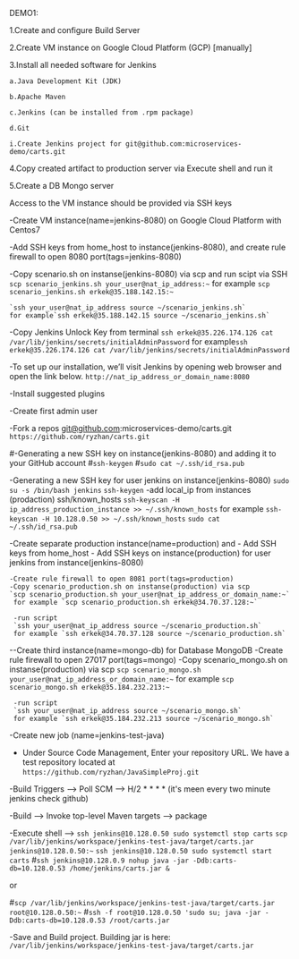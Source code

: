 DEMO1:

 1.Create and configure Build Server
 
 2.Create VM instance on Google Cloud Platform (GCP) [manually]
 
 3.Install all needed software for Jenkins

    a.Java Development Kit (JDK)
 
    b.Apache Maven

    c.Jenkins (can be installed from .rpm package)

    d.Git

    i.Create Jenkins project for git@github.com:microservices-demo/carts.git
       
        
 4.Copy created artifact to production server via Execute shell and run it

 5.Create a DB Mongo server

 Access to the VM instance should be provided via SSH keys


-Create VM instance(name=jenkins-8080) on Google Cloud Platform with Centos7

-Add SSH keys from home_host to instance(jenkins-8080), and create rule firewall to open 8080 port(tags=jenkins-8080)

-Copy scenario.sh on instanse(jenkins-8080) via scp and run scipt via SSH
    `scp scenario_jenkins.sh your_user@nat_ip_address:~`
     for example `scp scenario_jenkins.sh erkek@35.188.142.15:~`

    `ssh your_user@nat_ip_address source ~/scenario_jenkins.sh`
    for example`ssh erkek@35.188.142.15 source ~/scenario_jenkins.sh`

-Copy Jenkins Unlock Key from terminal
    `ssh erkek@35.226.174.126 cat /var/lib/jenkins/secrets/initialAdminPassword`
    for example`ssh erkek@35.226.174.126 cat /var/lib/jenkins/secrets/initialAdminPassword`

-To set up our installation, we’ll visit Jenkins by opening web browser and open the link below.
`http://nat_ip_address_or_domain_name:8080`

-Install suggested plugins

-Create first admin user

-Fork a repos  git@github.com:microservices-demo/carts.git
`https://github.com/ryzhan/carts.git`

#-Generating a new SSH key on instance(jenkins-8080) and adding it to your GitHub account
#`ssh-keygen`
#`sudo cat ~/.ssh/id_rsa.pub`

-Generating a new SSH key for user jenkins on instance(jenkins-8080)
    `sudo su -s /bin/bash jenkins`
    `ssh-keygen`
    -add local_ip from instances (prodaction) ssh/known_hosts
    `ssh-keyscan -H ip_address_production_instance >> ~/.ssh/known_hosts`
    for example `ssh-keyscan -H 10.128.0.50 >> ~/.ssh/known_hosts`
    `sudo cat ~/.ssh/id_rsa.pub`

-Create separate production instance(name=production) and 
    - Add SSH keys from home_host
    - Add SSH keys on instance(production) for user jenkins from instance(jenkins-8080)

    -Create rule firewall to open 8081 port(tags=production)
    -Copy scenario_production.sh on instanse(production) via scp 
    `scp scenario_production.sh your_user@nat_ip_address_or_domain_name:~`
     for example `scp scenario_production.sh erkek@34.70.37.128:~`
     
     -run script
     `ssh your_user@nat_ip_address source ~/scenario_production.sh`
     for example `ssh erkek@34.70.37.128 source ~/scenario_production.sh`



--Create third instance(name=mongo-db) for Database MongoDB 
    -Create rule firewall to open 27017 port(tags=mongo)
    -Copy scenario_mongo.sh on instanse(production) via scp
    `scp scenario_mongo.sh your_user@nat_ip_address_or_domain_name:~`
     for example `scp scenario_mongo.sh erkek@35.184.232.213:~`
     
     -run script
     `ssh your_user@nat_ip_address source ~/scenario_mongo.sh`
     for example `ssh erkek@35.184.232.213 source ~/scenario_mongo.sh`

    
-Create new job (name=jenkins-test-java)

- Under Source Code Management, Enter your repository URL. We have a test repository located at
`https://github.com/ryzhan/JavaSimpleProj.git`

-Build Triggers --> Poll SCM --> H/2 * * * *        (it's meen every two minute jenkins check github)

-Build --> Invoke top-level Maven targets --> package

-Execute shell --> 
`ssh jenkins@10.128.0.50 sudo systemctl stop carts`
`scp /var/lib/jenkins/workspace/jenkins-test-java/target/carts.jar jenkins@10.128.0.50:~`
`ssh jenkins@10.128.0.50 sudo systemctl start carts`
#`ssh jenkins@10.128.0.9 nohup java -jar -Ddb:carts-db=10.128.0.53 /home/jenkins/carts.jar &`


or 

#`scp /var/lib/jenkins/workspace/jenkins-test-java/target/carts.jar root@10.128.0.50:~`
#`ssh -f root@10.128.0.50 'sudo su; java -jar -Ddb:carts-db=10.128.0.53 /root/carts.jar`

-Save and Build project. 
Building jar is here: 
`/var/lib/jenkins/workspace/jenkins-test-java/target/carts.jar`


